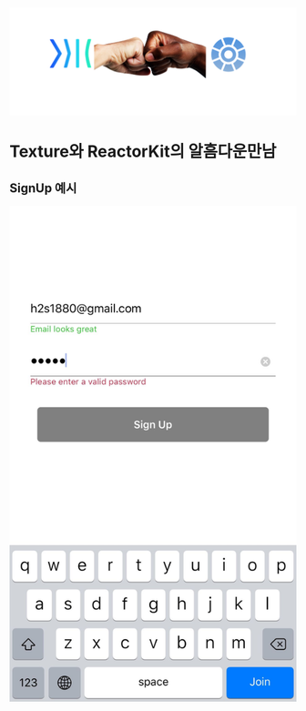 <img src="https://github.com/GeekTree0101/ReactorKit-Texture-Best-Practice/blob/master/screenshots/hi.jpg" />

# Texture와 ReactorKit의 알흠다운만남

## SignUp 예시

<img src="https://github.com/GeekTree0101/ReactorKit-Texture-Best-Practice/blob/master/screenshots/signup-screenshot.jpg" />
